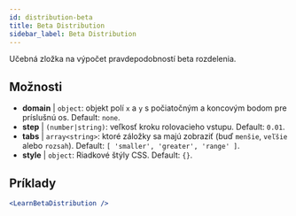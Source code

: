 ```yaml
---
id: distribution-beta
title: Beta Distribution
sidebar_label: Beta Distribution
---
```


Učebná zložka na výpočet pravdepodobností beta rozdelenia.

## Možnosti

* __domain__ | `object`: objekt polí `x` a `y` s počiatočným a koncovým bodom pre príslušnú os. Default: `none`.
* __step__ | `(number|string)`: veľkosť kroku rolovacieho vstupu. Default: `0.01`.
* __tabs__ | `array<string>`: ktoré záložky sa majú zobraziť (buď `menšie`, `veľšie` alebo `rozsah`). Default: `[
  'smaller',
  'greater',
  'range'
]`.
* __style__ | `object`: Riadkové štýly CSS. Default: `{}`.


## Príklady

```jsx live
<LearnBetaDistribution />
```

